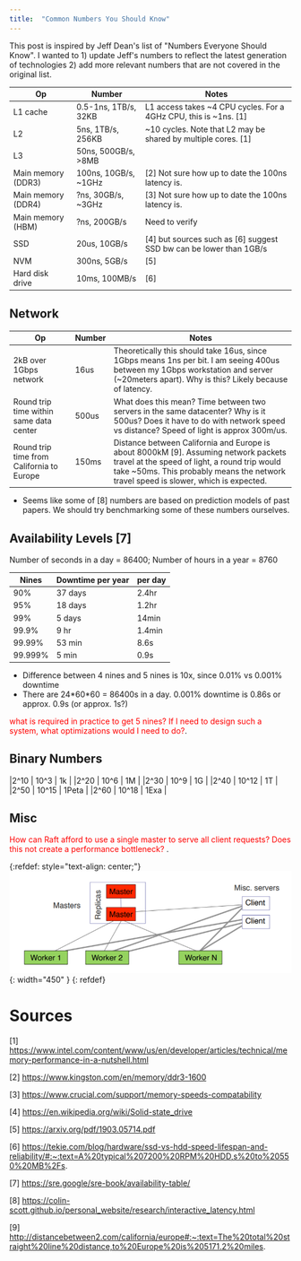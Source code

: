 ```yaml
---
title:  "Common Numbers You Should Know"
---
```


This post is inspired by Jeff Dean's list of "Numbers Everyone Should Know". 
I wanted to 1) update Jeff's numbers to reflect the latest generation of technologies
2) add more relevant numbers that are not covered in the original list. 


|Op |Number| Notes   |
|---|---|---|
|L1 cache   | 0.5-1ns, 1TB/s, 32KB  |  L1 access takes ~4 CPU cycles. For a 4GHz CPU, this is ~1ns. [1] |
|L2 | 5ns, 1TB/s, 256KB  | ~10 cycles. Note that L2 may be shared by multiple cores. [1] |
|L3 | 50ns, 500GB/s, >8MB  |   |
|Main memory (DDR3) | 100ns, 10GB/s, ~1GHz  | [2] Not sure how up to date the 100ns latency is. |
|Main memory (DDR4) | ?ns, 30GB/s, ~3GHz  | [3]  Not sure how up to date the 100ns latency is.|
|Main memory (HBM) | ?ns, 200GB/s  | Need to verify |
|SSD | 20us, 10GB/s  | [4] but sources such as [6] suggest SSD bw can be lower than 1GB/s |
|NVM| 300ns, 5GB/s |  [5] |
|Hard disk drive | 10ms, 100MB/s  | [6]  |

## Network

|Op |Number| Notes   |
|---|---|---|
|2kB over 1Gbps network | 16us | Theoretically this should take 16us, since 1Gbps means 1ns per bit. I am seeing 400us between my 1Gbps workstation and server (~20meters apart). Why is this? Likely because of latency. | 
|Round trip time within same data center | 500us | What does this mean? Time between two servers in the same datacenter? Why is it 500us? Does it have to do with network speed vs distance? Speed of light is approx 300m/us.  |
|Round trip time from California to Europe | 150ms | Distance between California and Europe is about 8000kM [9]. Assuming network packets travel at the speed of light, a round trip would take ~50ms. This probably means the network travel speed is slower, which is expected. |

- Seems like some of [8] numbers are based on prediction models of past papers. We should try benchmarking some of
these numbers ourselves.


## Availability Levels [7]
Number of seconds in a day = 86400;
Number of hours in a year = 8760

|Nines | Downtime per year | per day |
|---|---|---|
|90% | 37 days | 2.4hr |
|95% | 18 days| 1.2hr |
|99% | 5 days| 14min |
|99.9% | 9 hr| 1.4min |
|99.99% | 53 min| 8.6s |
|99.999% | 5 min| 0.9s |

- Difference between 4 nines and 5 nines is 10x, since 0.01% vs 0.001% downtime
- There are 24\*60\*60 = 86400s in a day. 0.001% downtime is 0.86s or approx. 0.9s (or approx. 1s?)

<span style="color:red"> what is required in practice to get 5 nines? If I need to design such a system, what optimizations would I need to do?</span>.

## Binary Numbers

|2^10 | 10^3 | 1k |
|2^20 | 10^6 | 1M |
|2^30 | 10^9 | 1G |
|2^40 | 10^12 | 1T |
|2^50 | 10^15 | 1Peta |
|2^60 | 10^18 | 1Exa |



## Misc
<span style="color:red"> How can Raft afford to use a single master to serve all client requests? Does this not create a performance bottleneck? </span>.

{:refdef: style="text-align: center;"}
![](/assets/images/posts/google_large_scale_jeffd/single_master.png){: width="450" }
{: refdef}


# Sources
[1] https://www.intel.com/content/www/us/en/developer/articles/technical/memory-performance-in-a-nutshell.html

[2] https://www.kingston.com/en/memory/ddr3-1600

[3] https://www.crucial.com/support/memory-speeds-compatability

[4] https://en.wikipedia.org/wiki/Solid-state_drive

[5] https://arxiv.org/pdf/1903.05714.pdf

[6] https://tekie.com/blog/hardware/ssd-vs-hdd-speed-lifespan-and-reliability/#:~:text=A%20typical%207200%20RPM%20HDD,s%20to%20550%20MB%2Fs.

[7] https://sre.google/sre-book/availability-table/

[8] https://colin-scott.github.io/personal_website/research/interactive_latency.html

[9] http://distancebetween2.com/california/europe#:~:text=The%20total%20straight%20line%20distance,to%20Europe%20is%205171.2%20miles.
